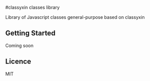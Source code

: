 #classyxin classes library

Library of Javascript classes general-purpose based on classyxin


Getting Started
-----

Coming soon


Licence
-----

MIT